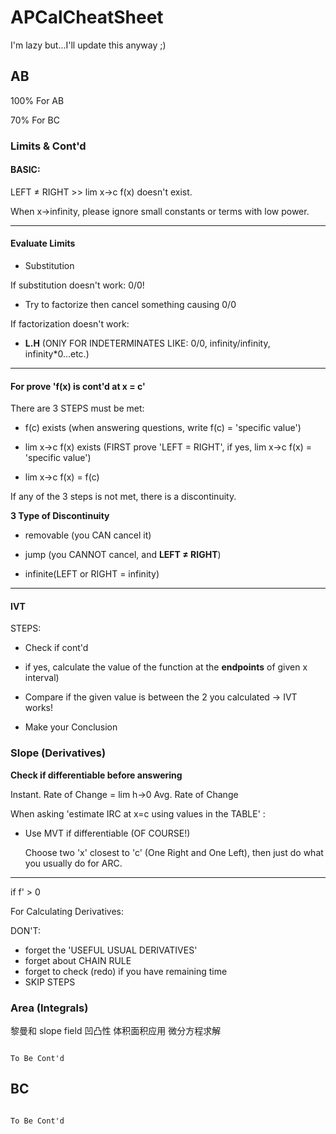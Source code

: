 # APCalCheatSheet

I'm lazy but...I'll update this anyway ;)

## AB

100% For AB

70% For BC

### Limits & Cont'd

#### BASIC:

LEFT ≠ RIGHT >> lim x->c f(x) doesn't exist.


When x->infinity, please ignore small constants or terms with low power.


---

#### Evaluate Limits

- Substitution


If substitution doesn't work: 0/0!


- Try to factorize then cancel something causing 0/0


If factorization doesn't work:


- **L.H** (ONlY FOR INDETERMINATES LIKE: 0/0, infinity/infinity, infinity*0...etc.)


---


#### For prove 'f(x) is cont'd at x = c'

There are 3 STEPS must be met:


- f(c) exists (when answering questions, write f(c) = 'specific value')

- lim x->c f(x) exists (FIRST prove 'LEFT = RIGHT', if yes, lim x->c f(x) = 'specific value')

- lim x->c f(x) = f(c)


If any of the 3 steps is not met, there is a discontinuity.

**3 Type of Discontinuity**

- removable (you CAN cancel it)

- jump (you CANNOT cancel, and **LEFT ≠ RIGHT**)

- infinite(LEFT or RIGHT = infinity)


---


#### IVT

STEPS:

- Check if cont'd 

- if yes, calculate the value of the function at the **endpoints** of given x interval)

- Compare if the given value is between the 2 you calculated -> IVT works!

- Make your Conclusion



### Slope (Derivatives)

**Check if differentiable before answering**

Instant. Rate of Change = lim h->0 Avg. Rate of Change

When asking 'estimate IRC at x=c using values in the TABLE' :

- Use MVT if differentiable (OF COURSE!)

  Choose two 'x' closest to 'c' (One Right and One Left), then just do what you usually do for ARC.

---

if f' > 0

For Calculating Derivatives:

DON'T:
- forget the 'USEFUL USUAL DERIVATIVES'
- forget about CHAIN RULE
- forget to check (redo) if you have remaining time
- SKIP STEPS

### Area (Integrals)


​黎曼和
​slope field
凹凸性
​体积面积应用
​微分方程求解
​


```

To Be Cont'd

```
## BC



```

To Be Cont'd

```
